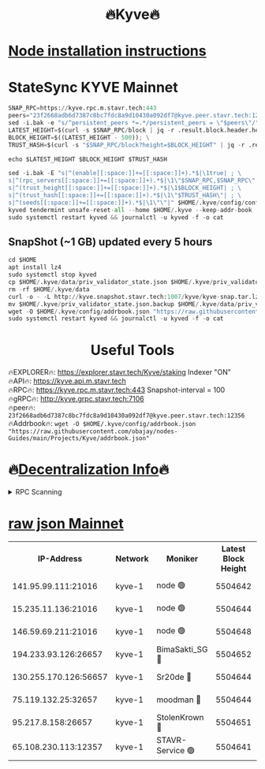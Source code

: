 <h1 align="center"> 🔥Kyve🔥</h1>

[Node installation instructions](https://github.com/obajay/nodes-Guides/tree/main/Projects/Kyve)
=
# StateSync KYVE Mainnet
```python
SNAP_RPC=https://kyve.rpc.m.stavr.tech:443
peers="23f2668adb6d7387c8bc7fdc8a9d10430a092df7@kyve.peer.stavr.tech:12356"
sed -i.bak -e "s/^persistent_peers *=.*/persistent_peers = \"$peers\"/" $HOME/.kyve/config/config.toml
LATEST_HEIGHT=$(curl -s $SNAP_RPC/block | jq -r .result.block.header.height); \
BLOCK_HEIGHT=$((LATEST_HEIGHT - 500)); \
TRUST_HASH=$(curl -s "$SNAP_RPC/block?height=$BLOCK_HEIGHT" | jq -r .result.block_id.hash)

echo $LATEST_HEIGHT $BLOCK_HEIGHT $TRUST_HASH

sed -i.bak -E "s|^(enable[[:space:]]+=[[:space:]]+).*$|\1true| ; \
s|^(rpc_servers[[:space:]]+=[[:space:]]+).*$|\1\"$SNAP_RPC,$SNAP_RPC\"| ; \
s|^(trust_height[[:space:]]+=[[:space:]]+).*$|\1$BLOCK_HEIGHT| ; \
s|^(trust_hash[[:space:]]+=[[:space:]]+).*$|\1\"$TRUST_HASH\"| ; \
s|^(seeds[[:space:]]+=[[:space:]]+).*$|\1\"\"|" $HOME/.kyve/config/config.toml
kyved tendermint unsafe-reset-all --home $HOME/.kyve --keep-addr-book
sudo systemctl restart kyved && journalctl -u kyved -f -o cat
```

## SnapShot (~1 GB) updated every 5 hours
```python
cd $HOME
apt install lz4
sudo systemctl stop kyved
cp $HOME/.kyve/data/priv_validator_state.json $HOME/.kyve/priv_validator_state.json.backup
rm -rf $HOME/.kyve/data
curl -o - -L http://kyve.snapshot.stavr.tech:1007/kyve/kyve-snap.tar.lz4 | lz4 -c -d - | tar -x -C $HOME/.kyve --strip-components 2
mv $HOME/.kyve/priv_validator_state.json.backup $HOME/.kyve/data/priv_validator_state.json
wget -O $HOME/.kyve/config/addrbook.json "https://raw.githubusercontent.com/obajay/nodes-Guides/main/Projects/Kyve/addrbook.json"
sudo systemctl restart kyved && journalctl -u kyved -f -o cat
```

<h1 align="center"> Useful Tools</h1>

🔥EXPLORER🔥:     https://explorer.stavr.tech/Kyve/staking        Indexer "ON" \
🔥API🔥: 			 		https://kyve.api.m.stavr.tech \
🔥RPC🔥:          https://kyve.rpc.m.stavr.tech:443	              Snapshot-interval = 100 \
🔥gRPC🔥:         http://kyve.grpc.stavr.tech:7106 \
🔥peer🔥:					`23f2668adb6d7387c8bc7fdc8a9d10430a092df7@kyve.peer.stavr.tech:12356` \
🔥Addrbook🔥:    ```wget -O $HOME/.kyve/config/addrbook.json "https://raw.githubusercontent.com/obajay/nodes-Guides/main/Projects/Kyve/addrbook.json"```

🔥[Decentralization Info](https://github.com/obajay/StateSync-snapshots/tree/main/Projects/Kyve/Decentralization)🔥
=

<details>
<summary>RPC Scanning</summary>

<h2 align="center"> We scan nodes in real time every 4 hours. And we provide the final result of RPC endpoints.
We cannot influence the operation of these nodes in any way. </h2>


```python
If Voting Power is higher than 0 --> then the Node is a validator of the network and may be subject to attack and be a potential threat to the chain.
```
```python
We marked such validators with a red symbol
```

</details>

[raw json Mainnet](https://rpc-check.kyvem.stavr.tech/kyvem/rpc-kyvem-result.json)
=



<table><tr><th>IP-Address</th><th>Network</th><th>Moniker</th><th>Latest Block Height</th><th>Earliest Block Height</th><th>Catching Up</th><th>Tx Index</th><th>Voting Power</th><th>Scan Time</th></tr><tr><td>141.95.99.111:21016</td><td>kyve-1</td><td>node 🟢</td><td>5504642</td><td>1</td><td>False</td><td>off</td><td>0</td><td>2024-03-24T19:44:23.336469296UTC</td></tr><tr><td>15.235.11.136:21016</td><td>kyve-1</td><td>node 🟢</td><td>5504644</td><td>1</td><td>False</td><td>off</td><td>0</td><td>2024-03-24T19:44:34.151103276UTC</td></tr><tr><td>146.59.69.211:21016</td><td>kyve-1</td><td>node 🟢</td><td>5504648</td><td>1</td><td>False</td><td>off</td><td>0</td><td>2024-03-24T19:44:57.739204991UTC</td></tr><tr><td>194.233.93.126:26657</td><td>kyve-1</td><td>BimaSakti_SG 🔴</td><td>5504652</td><td>2646001</td><td>False</td><td>off</td><td>651</td><td>2024-03-24T19:45:27.738691438UTC</td></tr><tr><td>130.255.170.126:56657</td><td>kyve-1</td><td>Sr20de 🔴</td><td>5504644</td><td>5217201</td><td>False</td><td>off</td><td>6004</td><td>2024-03-24T19:44:34.566206835UTC</td></tr><tr><td>75.119.132.25:32657</td><td>kyve-1</td><td>moodman 🔴</td><td>5504644</td><td>5404644</td><td>False</td><td>off</td><td>6865</td><td>2024-03-24T19:44:39.065510733UTC</td></tr><tr><td>95.217.8.158:26657</td><td>kyve-1</td><td>StolenKrown 🔴</td><td>5504651</td><td>5430801</td><td>False</td><td>on</td><td>2499</td><td>2024-03-24T19:45:18.625337793UTC</td></tr><tr><td>65.108.230.113:12357</td><td>kyve-1</td><td>STAVR-Service 🟢</td><td>5504641</td><td>5504101</td><td>False</td><td>on</td><td>0</td><td>2024-03-24T19:44:16.994707986UTC</td></tr></table>
